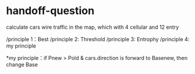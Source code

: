 # handoff-question
calculate cars wire traffic in the map, which with 4 cellular and 12 entry

/principle 1：Best
/principle 2: Threshold
/principle 3: Entrophy
/principle 4: my principle

*my principle：if Pnew > Pold & cars.direction is forward to Basenew, then change Base
